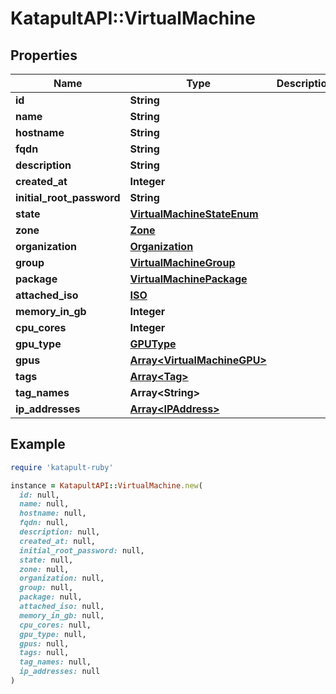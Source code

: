 # KatapultAPI::VirtualMachine

## Properties

| Name | Type | Description | Notes |
| ---- | ---- | ----------- | ----- |
| **id** | **String** |  | [optional] |
| **name** | **String** |  | [optional] |
| **hostname** | **String** |  | [optional] |
| **fqdn** | **String** |  | [optional] |
| **description** | **String** |  | [optional] |
| **created_at** | **Integer** |  | [optional] |
| **initial_root_password** | **String** |  | [optional] |
| **state** | [**VirtualMachineStateEnum**](VirtualMachineStateEnum.md) |  | [optional] |
| **zone** | [**Zone**](Zone.md) |  | [optional] |
| **organization** | [**Organization**](Organization.md) |  | [optional] |
| **group** | [**VirtualMachineGroup**](VirtualMachineGroup.md) |  | [optional] |
| **package** | [**VirtualMachinePackage**](VirtualMachinePackage.md) |  | [optional] |
| **attached_iso** | [**ISO**](ISO.md) |  | [optional] |
| **memory_in_gb** | **Integer** |  | [optional] |
| **cpu_cores** | **Integer** |  | [optional] |
| **gpu_type** | [**GPUType**](GPUType.md) |  | [optional] |
| **gpus** | [**Array&lt;VirtualMachineGPU&gt;**](VirtualMachineGPU.md) |  | [optional] |
| **tags** | [**Array&lt;Tag&gt;**](Tag.md) |  | [optional] |
| **tag_names** | **Array&lt;String&gt;** |  | [optional] |
| **ip_addresses** | [**Array&lt;IPAddress&gt;**](IPAddress.md) |  | [optional] |

## Example

```ruby
require 'katapult-ruby'

instance = KatapultAPI::VirtualMachine.new(
  id: null,
  name: null,
  hostname: null,
  fqdn: null,
  description: null,
  created_at: null,
  initial_root_password: null,
  state: null,
  zone: null,
  organization: null,
  group: null,
  package: null,
  attached_iso: null,
  memory_in_gb: null,
  cpu_cores: null,
  gpu_type: null,
  gpus: null,
  tags: null,
  tag_names: null,
  ip_addresses: null
)
```

